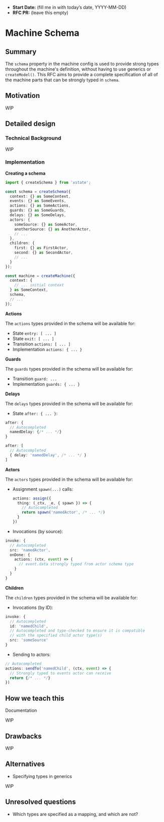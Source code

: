 - **Start Date:** (fill me in with today’s date, YYYY-MM-DD)
- **RFC PR:** (leave this empty)

# Machine Schema

## Summary

The `schema` property in the machine config is used to provide strong types throughout the machine's definition, without having to use generics or `createModel()`. This RFC aims to provide a complete specification of all of the machine parts that can be strongly typed in `schema`.

## Motivation

WIP

## Detailed design

### Technical Background

WIP

### Implementation

**Creating a schema**

```ts
import { createSchema } from 'xstate';

const schema = createSchema({
  context: {} as SomeContext,
  events: {} as SomeEvents,
  actions: {} as SomeActions,
  guards: {} as SomeGuards,
  delays: {} as SomeDelays,
  actors: {
    someSource: {} as SomeActor,
    anotherSource: {} as AnotherActor,
    // ...
  },
  children: {
    first: {} as FirstActor,
    second: {} as SecondActor,
    // ...
  }
});

const machine = createMachine({
  context: {
    // ... initial context
  } as SomeContext,
  schema,
  // ...
});
```

**Actions**

The `actions` types provided in the schema will be available for:

- State `entry: [ ... ]`
- State `exit: [ ... ]`
- Transition `actions: [ ... ]`
- Implementation `actions: { ... }`

**Guards**

The `guards` types provided in the schema will be available for:

- Transition `guard: ...`
- Implementation `guards: { ... }`

**Delays**

The `delays` types provided in the schema will be available for:

- State `after: { ... }`:

```ts
after: {
  // Autocompleted
  namedDelay: {/* ... */}
}
```

```ts
after: [
  // Autocompleted
  { delay: 'namedDelay', /* ... */ }
]
```

**Actors**

The `actors` types provided in the schema will be available for:

- Assignment `spawn(...)` calls:

  ```ts
  actions: assign({   
    thing: (_ctx, _e, { spawn }) => {
      // Autocompleted
      return spawn('namedActor', /* ... */)
    }
  })
  ```

- Invocations (by source):

```ts
invoke: {
  // Autocompleted
  src: 'namedActor',
  onDone: {
    actions: (ctx, event) => {
      // event.data strongly typed from actor schema type
    }
  }
}
```

**Children**

The `children` types provided in the schema will be available for:

- Invocations (by ID):

```ts
invoke: {
  // Autocompleted
  id: 'namedChild',
  // Autocompleted and type-checked to ensure it is compatible
  // with the specified child actor type(s)
  src: 'someSource'
}
```

- Sending to actors:

```ts
// Autocompleted
actions: sendTo('namedChild', (ctx, event) => {
  // Strongly typed to events actor can receive
  return {/* ... */}
})
```

## How we teach this

Documentation

WIP

## Drawbacks

WIP

## Alternatives

- Specifying types in generics

WIP

## Unresolved questions

- Which types are specified as a mapping, and which are not?
